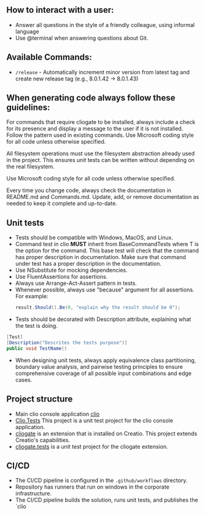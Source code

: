 ## How to interact with a user:
- Answer all questions in the style of a friendly colleague, using informal language
- Use @terminal when answering questions about Git.

## Available Commands:
- `/release` - Automatically increment minor version from latest tag and create new release tag (e.g., 8.0.1.42 → 8.0.1.43)

## When generating code always follow these guidelines:
For commands that require cliogate to be installed, always include a check for its presence and display a message to the user if it is not installed. Follow the pattern used in existing commands.
Use Microsoft coding style for all code unless otherwise specified.

All filesystem operations must use the filesystem abstraction already used in the project. This ensures unit tests can be written without depending on the real filesystem.

Use Microsoft coding style for all code unless otherwise specified.


Every time you change code, always check the documentation in README.md and Commands.md. Update, add, or remove documentation as needed to keep it complete and up-to-date.

## Unit tests
- Tests should be compatible with Windows, MacOS, and Linux. 
- Command test in clio **MUST** inherit from BaseCommandTests<T> where T is the option for the command.
  This base test will check that the command has proper description in documentation.
  Make sure that command under test has a proper description in the documentation.
- Use NSubstitute for mocking dependencies.
- Use FluentAssertions for assertions.
- Always use Arrange-Act-Assert pattern in tests.
- Whenever possible, always use "because" argument for all assertions. For example:
  ```csharp
  result.Should().Be(0, "explain why the result should be 0");
  ```
- Tests should be decorated with Description attribute, explaining what the test is doing.
 ```csharp
[Test]
[Description("Descrites the tests purpose")]
public void TestName()
 ```
- When designing unit tests, always apply equivalence class partitioning, boundary value analysis, and pairwise testing principles to ensure comprehensive coverage of all possible input combinations and edge cases.


## Project structure
- Main clio console application [clio](./../clio/clio.csproj)
- [Clio.Tests](./../Clio.Tests/Clio.Tests.csproj) This project is a unit test project for the clio console application.
- [cliogate](./../../clio/cliogate/cliogate.csproj) is an extension that is installed on Creatio. This project extends Creatio's capabilities.
- [cliogate.tests](./../../clio/cliogate.tests/cliogate.tests.csproj) is a unit test project for the cliogate extension.



## CI/CD
- The CI/CD pipeline is configured in the `.github/workflows` directory.
- Repository has runners that run on windows in the corporate infrastructure.
- The CI/CD pipeline builds the solution, runs unit tests, and publishes the `clio